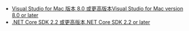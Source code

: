 * [<span data-ttu-id="54145-101">Visual Studio for Mac 版本 8.0 或更高版本</span><span class="sxs-lookup"><span data-stu-id="54145-101">Visual Studio for Mac version 8.0 or later</span></span>](https://visualstudio.microsoft.com/downloads/)
* [<span data-ttu-id="54145-102">.NET Core SDK 2.2 或更高版本</span><span class="sxs-lookup"><span data-stu-id="54145-102">.NET Core SDK 2.2 or later</span></span>](https://dotnet.microsoft.com/download/dotnet-core)
